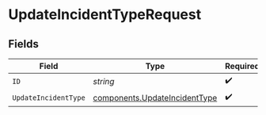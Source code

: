 # UpdateIncidentTypeRequest


## Fields

| Field                                                                          | Type                                                                           | Required                                                                       | Description                                                                    |
| ------------------------------------------------------------------------------ | ------------------------------------------------------------------------------ | ------------------------------------------------------------------------------ | ------------------------------------------------------------------------------ |
| `ID`                                                                           | *string*                                                                       | :heavy_check_mark:                                                             | N/A                                                                            |
| `UpdateIncidentType`                                                           | [components.UpdateIncidentType](../../models/components/updateincidenttype.md) | :heavy_check_mark:                                                             | N/A                                                                            |